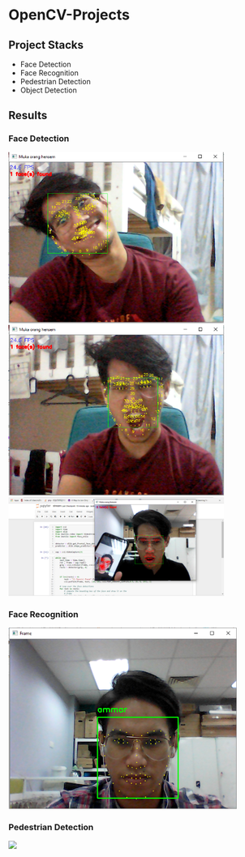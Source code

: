 # OpenCV-Projects

## Project Stacks ##

* Face Detection
* Face Recognition
* Pedestrian Detection
* Object Detection

## Results ## 

### Face Detection ###

<p float="left">
  <img src="/images/fd1.PNG" width="425" />
  <img src="/images/fd2.PNG" width="425" /> 
  <img src="/images/fd3.PNG" width="425" />
</p>


### Face Recognition ###

<p float="left">
  <img src="/images/fr1.PNG" width="450" />
  
</p>

### Pedestrian Detection ###
<p float="left">
<img src="/images/fr2.PNG" width="450" /> 
</p>